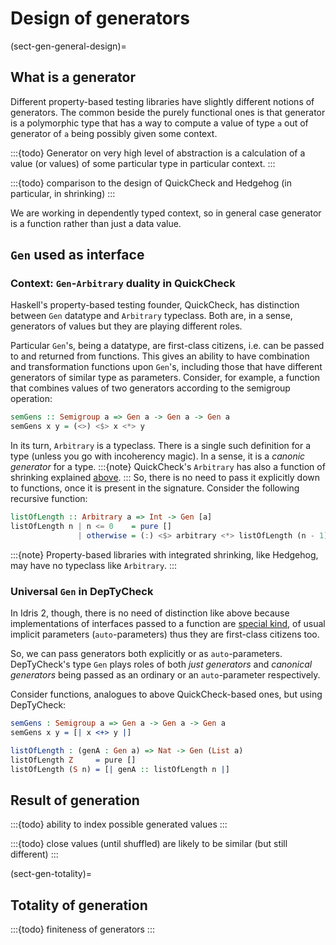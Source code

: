 <!-- idris
import Data.Vect

import Test.DepTyCheck.Gen
-->

# Design of generators

(sect-gen-general-design)=

## What is a generator

Different property-based testing libraries have slightly different notions of generators.
The common beside the purely functional ones is that generator is a polymorphic type that
has a way to compute a value of type `a` out of generator of `a` being possibly given some context.

:::{todo}
Generator on very high level of abstraction is a calculation of a value (or values) of some particular type in particular context.
:::

:::{todo}
comparison to the design of QuickCheck and Hedgehog (in particular, in shrinking)
:::

We are working in dependently typed context, so in general case generator is a function
rather than just a data value.

## `Gen` used as interface

### Context: `Gen`-`Arbitrary` duality in QuickCheck

Haskell's property-based testing founder, QuickCheck, has distinction between `Gen` datatype and `Arbitrary` typeclass.
Both are, in a sense, generators of values but they are playing different roles.

Particular `Gen`'s, being a datatype, are first-class citizens, i.e. can be passed to and returned from functions.
This gives an ability to have combination and transformation functions upon `Gen`'s,
including those that have different generators of similar type as parameters.
Consider, for example, a function that combines values of two generators according to the semigroup operation:

```haskell
semGens :: Semigroup a => Gen a -> Gen a -> Gen a
semGens x y = (<>) <$> x <*> y
```

In its turn, `Arbitrary` is a typeclass.
There is a single such definition for a type (unless you go with incoherency magic).
In a sense, it is a *canonic generator* for a type.
:::{note} QuickCheck's `Arbitrary` has also a function of shrinking explained [above](sect-gen-general-design).
:::
So, there is no need to pass it explicitly down to functions, once it is present in the signature.
Consider the following recursive function:

```haskell
listOfLength :: Arbitrary a => Int -> Gen [a]
listOfLength n | n <= 0    = pure []
               | otherwise = (:) <$> arbitrary <*> listOfLength (n - 1)
```

:::{note} Property-based libraries with integrated shrinking, like Hedgehog, may have no typeclass like `Arbitrary`.
:::

### Universal `Gen` in DepTyCheck

In Idris 2, though, there is no need of distinction like above because implementations of interfaces passed to a function are
[special kind](https://idris2.readthedocs.io/en/latest/updates/updates.html#auto-implicits-and-interfaces),
of usual implicit parameters (`auto`-parameters) thus they are first-class citizens too.

So, we can pass generators both explicitly or as `auto`-parameters.
DepTyCheck's type `Gen` plays roles of both *just generators* and *canonical generators* being passed as
an ordinary or an `auto`-parameter respectively.

Consider functions, analogues to above QuickCheck-based ones, but using DepTyCheck:

```idris
semGens : Semigroup a => Gen a -> Gen a -> Gen a
semGens x y = [| x <+> y |]

listOfLength : (genA : Gen a) => Nat -> Gen (List a)
listOfLength Z     = pure []
listOfLength (S n) = [| genA :: listOfLength n |]
```

<!-- idris
vectOfLength : (genA : Gen a) => (n : Nat) -> Gen (Vect n a)
vectOfLength Z     = pure []
vectOfLength (S n) = [| genA :: vectOfLength n |]
-->

## Result of generation

:::{todo} ability to index possible generated values
:::

:::{todo} close values (until shuffled) are likely to be similar (but still different)
:::

(sect-gen-totality)=

## Totality of generation

:::{todo} finiteness of generators
:::
